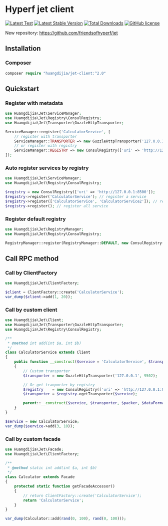 # Hyperf jet client

[![Latest Test](https://github.com/huangdijia/jet-client/workflows/tests/badge.svg)](https://github.com/huangdijia/jet-client/actions)
[![Latest Stable Version](https://poser.pugx.org/huangdijia/jet-client/version.png)](https://packagist.org/packages/huangdijia/jet-client)
[![Total Downloads](https://poser.pugx.org/huangdijia/jet-client/d/total.png)](https://packagist.org/packages/huangdijia/jet-client)
[![GitHub license](https://img.shields.io/github/license/huangdijia/jet-client)](https://github.com/huangdijia/jet-client)

New repository: https://github.com/friendsofhyperf/jet

## Installation

### Composer

~~~php
composer require "huangdijia/jet-client:^2.0"
~~~

## Quickstart

### Register with metadata

~~~php
use Huangdijia\Jet\ServiceManager;
use Huangdijia\Jet\Registry\ConsulRegistry;
use Huangdijia\Jet\Transporter\GuzzleHttpTransporter;

ServiceManager::register('CalculatorService', [
    // register with transporter
    ServiceManager::TRANSPORTER => new GuzzleHttpTransporter('127.0.0.1', 9502),
    // or register with registry
    ServiceManager::REGISTRY => new ConsulRegistry(['uri' => 'http://127.0.0.1:8500']),
]);
~~~

### Auto register services by registry

~~~php
use Huangdijia\Jet\ServiceManager;
use Huangdijia\Jet\Registry\ConsulRegistry;

$registry = new ConsulRegistry(['uri' => 'http://127.0.0.1:8500']);
$registry->register('CalculatorService'); // register a service
$registry->register(['CalculatorService', 'CalculatorService2']); // register some services
$registry->register(); // register all service
~~~

### Register default registry

~~~php
use Huangdijia\Jet\RegistryManager;
use Huangdijia\Jet\Registry\ConsulRegistry;

RegistryManager::register(RegistryManager::DEFAULT, new ConsulRegistry(['uri' => $uri, 'timeout' => 1]));
~~~

## Call RPC method

### Call by ClientFactory

~~~php
use Huangdijia\Jet\ClientFactory;

$client = ClientFactory::create('CalculatorService');
var_dump($client->add(1, 20));
~~~

### Call by custom client

~~~php
use Huangdijia\Jet\Client;
use Huangdijia\Jet\Transporter\GuzzleHttpTransporter;
use Huangdijia\Jet\Registry\ConsulRegistry;

/**
 * @method int add(int $a, int $b)
 */
class CalculatorService extends Client
{
    public function __construct($service = 'CalculatorService', $transporter = null, $packer = null, $dataFormatter = null, $pathGenerator = null, $tries = null)
    {
        // Custom transporter
        $transporter = new GuzzleHttpTransporter('127.0.0.1', 9502);

        // Or get tranporter by registry
        $registry    = new ConsulRegistry(['uri' => 'http://127.0.0.1:8500']);
        $transporter = $registry->getTransporter($service);

        parent::__construct($service, $transporter, $packer, $dataFormatter, $pathGenerator, $tries);
    }
}

$service = new CalculatorService;
var_dump($service->add(3, 10));
~~~

### Call by custom facade

~~~php
use Huangdijia\Jet\Facade;
use Huangdijia\Jet\ClientFactory;

/**
 * @method static int add(int $a, int $b)
 */
class Calculator extends Facade
{
    protected static function getFacadeAccessor()
    {
        // return ClientFactory::create('CalculatorService');
        return 'CalculatorService';
    }
}

var_dump(Calculator::add(rand(0, 100), rand(0, 100)));
~~~
